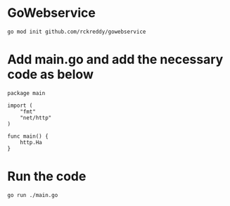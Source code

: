# GoWebservice

```
go mod init github.com/rckreddy/gowebservice

```

# Add main.go and add the necessary code as below

```
package main

import (
    "fmt"
    "net/http"
)

func main() {
	http.Ha
}

```

# Run the code

```
go run ./main.go

```